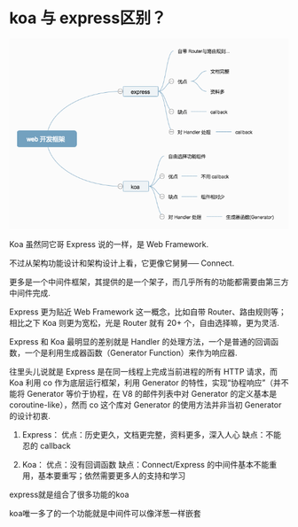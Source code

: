 # koa 与 express区别？

![1](2201.png)

Koa 虽然同它哥 Express 说的一样，是 Web Framework.



不过从架构功能设计和架构设计上看，它更像它舅舅── Connect.

更多是一个中间件框架，其提供的是一个架子，而几乎所有的功能都需要由第三方中间件完成.

 Express 更为贴近 Web Framework 这一概念，比如自带 Router、路由规则等；相比之下 Koa 则更为宽松，光是 Router 就有 20+ 个，自由选择嘛，更为灵活.


Express 和 Koa 最明显的差别就是 Handler 的处理方法，一个是普通的回调函数，一个是利用生成器函数（Generator Function）来作为响应器.

往里头儿说就是 Express 是在同一线程上完成当前进程的所有 HTTP 请求，而 Koa 利用 co 作为底层运行框架，利用 Generator 的特性，实现“协程响应”（并不能将 Generator 等价于协程，在 V8 的邮件列表中对 Generator 的定义基本是 coroutine-like），然而 co 这个库对 Generator 的使用方法并非当初 Generator 的设计初衷.
 

1. Express：
优点：历史更久，文档更完整，资料更多，深入人心
缺点：不能忍的 callback

2. Koa：
优点：没有回调函数 
缺点：Connect/Express 的中间件基本不能重用，基本要重写；依然需要更多人的支持和学习


express就是组合了很多功能的koa

koa唯一多了的一个功能就是中间件可以像洋葱一样嵌套